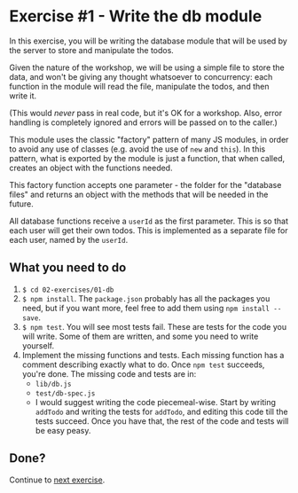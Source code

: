 # Exercise #1 - Write the db module
In this exercise, you will be writing the database module that will be used
by the server to store and manipulate the todos.

Given the nature of the workshop, we will be using a simple file to store the
data, and won't be giving any thought whatsoever to concurrency: 
each function in the module will read the file, manipulate the todos,
and then write it.

(This would _never_ pass in real code, but it's OK for a
workshop. Also, error handling is completely ignored and errors will be passed
on to the caller.)

This module uses the classic "factory" pattern of many JS modules,
in order to avoid any use of classes (e.g. avoid the use of `new` and `this`).
In this pattern, what is exported by the module is just a function,
that when called, creates an object with the functions needed.

This factory function accepts one parameter - the folder for the "database
files" and returns an object with the methods that will be needed 
in the future.

All database functions receive a `userId` as the first parameter. This is 
so that each user will get their own todos. This is implemented as a separate
file for each user, named by the `userId`.

## What you need to do
1. `$ cd 02-exercises/01-db`
1. `$ npm install`. The `package.json` probably has all the packages you need,
   but if you want more, feel free to add them using `npm install --save`.
1. `$ npm test`. You will see most tests fail. 
   These are tests for the code you will write. Some of them
   are written, and some you need to write yourself. 
1. Implement the missing functions and tests. Each missing function has a comment
   describing exactly what to do. Once `npm test` succeeds, you're done.
   The missing code and tests are in:
   * `lib/db.js`
   * `test/db-spec.js`
   * I would suggest writing the code piecemeal-wise. Start by writing `addTodo`
     and writing the tests for `addTodo`, and editing this code till 
     the tests succeed. 
     Once you have that, the rest of the code and tests will be easy peasy.
     
## Done?
Continue to [next exercise](../02-todomvc-client/README.md).   

